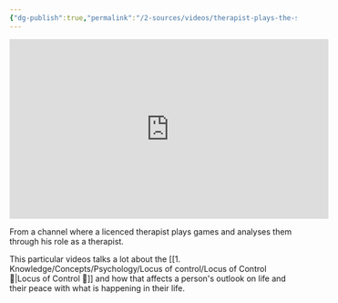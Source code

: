 ```yaml
---
{"dg-publish":true,"permalink":"/2-sources/videos/therapist-plays-the-stanley-parable-3/","tags":["source","#video"],"created":"2025-07-10T18:49:14.198+10:00","updated":"2025-07-16T19:42:08.205+10:00"}
---
```


<iframe width="560" height="315" src="https://www.youtube.com/embed/iPp6zldchYY?si=4Lt8POh3jJkoD7Id" title="YouTube video player" frameborder="0" allow="accelerometer; autoplay; clipboard-write; encrypted-media; gyroscope; picture-in-picture; web-share" referrerpolicy="strict-origin-when-cross-origin" allowfullscreen></iframe>

From a channel where a licenced therapist plays games and analyses them through his role as a therapist. 

This particular videos talks a lot about the [[1. Knowledge/Concepts/Psychology/Locus of control/Locus of Control 🌱\|Locus of Control 🌱]] and how that affects a person's outlook on life and their peace with what is happening in their life. 